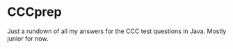 # CCCprep

Just a rundown of all my answers for the CCC test questions in Java. Mostly junior for now.
